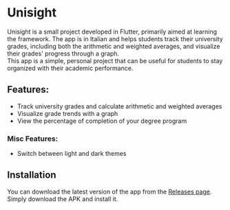 # Unisight

Unisight is a small project developed in Flutter, primarily aimed at learning the framework. The app is in Italian and helps students track their university grades, including both the arithmetic and weighted averages, and visualize their grades' progress through a graph.  
This app is a simple, personal project that can be useful for students to stay organized with their academic performance.  

## Features:
- Track university grades and calculate arithmetic and weighted averages
- Visualize grade trends with a graph
- View the percentage of completion of your degree program
### Misc Features:
- Switch between light and dark themes  

## Installation
You can download the latest version of the app from the [Releases page](https://github.com/haxroor/Unisight/releases). Simply download the APK and install it.
